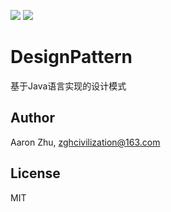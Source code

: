 ![](https://img.shields.io/badge/License-MIT-blueviolet)
![](https://img.shields.io/badge/Language-Java-brightgreen)

# DesignPattern
基于Java语言实现的设计模式

## Author
Aaron Zhu, zghcivilization@163.com

## License
MIT

